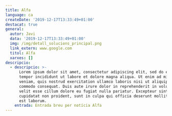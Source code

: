 ```yaml
---
title: Alfa
language: ca
createDate: '2019-12-17T13:33:49+01:00'
destacat: true
general:
  autor: Javi
  data: '2019-12-17T13:33:49+01:00'
  img: /img/detall_solucions_principal.png
  link_extern: www.google.com
  titol: Alfa
  xarxes: []
descripcio:
  - descripcio: >-
      Lorem ipsum dolor sit amet, consectetur adipiscing elit, sed do eiusmod
      tempor incididunt ut labore et dolore magna aliqua. Ut enim ad minim
      veniam, quis nostrud exercitation ullamco laboris nisi ut aliquip ex ea
      commodo consequat. Duis aute irure dolor in reprehenderit in voluptate
      velit esse cillum dolore eu fugiat nulla pariatur. Excepteur sint occaecat
      cupidatat non proident, sunt in culpa qui officia deserunt mollit anim id
      est laborum.
    entrada: Entrada breu per notícia Alfa
---
```



